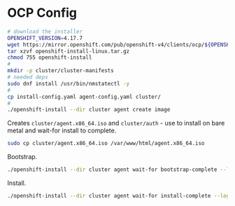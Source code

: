 # OCP Config

```bash
# download the installer
OPENSHIFT_VERSION=4.17.7
wget https://mirror.openshift.com/pub/openshift-v4/clients/ocp/${OPENSHIFT_VERSION}/openshift-install-linux.tar.gz
tar xzvf openshift-install-linux.tar.gz
chmod 755 openshift-install
#
mkdir -p cluster/cluster-manifests
# needed deps
sudo dnf install /usr/bin/nmstatectl -y
#
cp install-config.yaml agent-config.yaml cluster/
#
./openshift-install --dir cluster agent create image
```

Creates `cluster/agent.x86_64.iso` and `cluster/auth` - use to install on bare metal and wait-for install to complete.

```bash
sudo cp cluster/agent.x86_64.iso /var/www/html/agent.x86_64.iso
```

Bootstrap.

```bash
./openshift-install --dir cluster agent wait-for bootstrap-complete --log-level=debug
```

Install.

```bash
./openshift-install --dir cluster agent wait-for install-complete --log-level=debug
```
